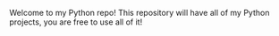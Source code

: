 Welcome to my Python repo!
This repository will have all of my Python projects, you are free to use all of it!
